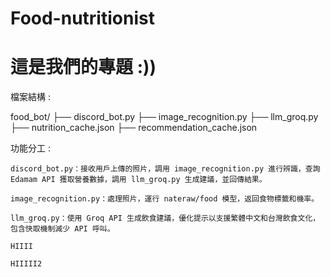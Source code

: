 # Food-nutritionist
# 這是我們的專題 :))

檔案結構 :

food_bot/
├── discord_bot.py
├── image_recognition.py
├── llm_groq.py
├── nutrition_cache.json
├── recommendation_cache.json

功能分工 :

    discord_bot.py：接收用戶上傳的照片，調用 image_recognition.py 進行辨識，查詢 Edamam API 獲取營養數據，調用 llm_groq.py 生成建議，並回傳結果。

    image_recognition.py：處理照片，運行 nateraw/food 模型，返回食物標籤和機率。

    llm_groq.py：使用 Groq API 生成飲食建議，優化提示以支援繁體中文和台灣飲食文化，包含快取機制減少 API 呼叫。

    HIIII

    HIIIII2